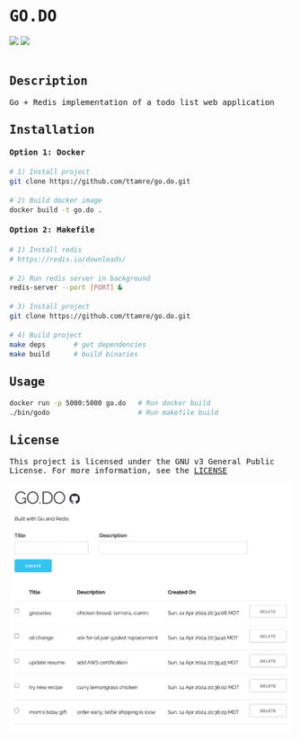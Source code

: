 <h1 style="font-family:monospace">GO.DO</h1>
<div style="padding-bottom:20px">
    <img src="https://img.shields.io/badge/go-1.22.0-blue" />
    <img src="https://img.shields.io/badge/license-GPL%20v3-grey" />
</div>

<!-- DESCRIPTION -->
<h2 style="font-family:monospace">Description</h2>
<p style="font-family:monospace">Go + Redis implementation of a todo list web application</p>

<!-- INSTALLATION -->
<h2 style="font-family:monospace">Installation</h2>

<h4 style="font-family:monospace">Option 1: Docker</h4>

```bash
# 1) Install project
git clone https://github.com/ttamre/go.do.git

# 2) Build docker image
docker build -t go.do .
```

<h4 style="font-family:monospace">Option 2: Makefile</h4>

```bash
# 1) Install redis
# https://redis.io/downloads/

# 2) Run redis server in background
redis-server --port [PORT] &

# 3) Install project
git clone https://github.com/ttamre/go.do.git

# 4) Build project
make deps       # get dependencies
make build      # build binaries
```

<!-- USAGE -->
<h2 style="font-family:monospace">Usage</h2>

```bash
docker run -p 5000:5000 go.do   # Run docker build
./bin/godo                      # Run makefile build
```

<!-- LICENSE -->
<h2 style="font-family:monospace">License</h2>
<p style="font-family:monospace">This project is licensed under the GNU v3 General Public License. For more information, see the <a href="LICENSE">LICENSE</a></p>

<img src="demo.png">